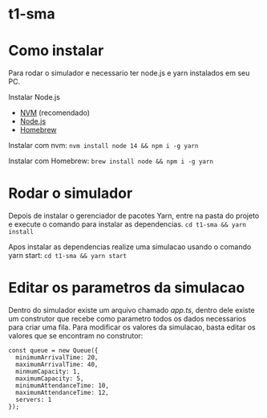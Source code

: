 # t1-sma

# Como instalar
Para rodar o simulador e necessario ter node.js e yarn instalados em seu PC.

Instalar Node.js
- <a href='https://github.com/nvm-sh/nvm'>NVM</a> (recomendado)
- <a href='https://nodejs.org/en/download/'>Node.js</a>
- <a href='https://brew.sh'>Homebrew</a>

Instalar com nvm:
  ```nvm install node 14 && npm i -g yarn```

Instalar com Homebrew:
  ```brew install node && npm i -g yarn```

# Rodar o simulador
Depois de instalar o gerenciador de pacotes Yarn, entre na pasta do projeto e execute o comando para instalar as dependencias.
  ```cd t1-sma && yarn install```

Apos instalar as dependencias realize uma simulacao usando o comando yarn start:
  ```cd t1-sma && yarn start```

# Editar os parametros da simulacao
Dentro do simulador existe um arquivo chamado <i>app.ts</i>, dentro dele existe um construtor que recebe como parametro todos os dados necessarios para criar uma fila.
Para modificar os valores da simulacao, basta editar os valores que se encontram no construtor:

```
const queue = new Queue({
  minimumArrivalTime: 20,
  maximumArrivalTime: 40,
  minmumCapacity: 1,
  maximumCapacity: 5,
  minimumAttendanceTime: 10,
  maximumAttendanceTime: 12,
  servers: 1
});
```